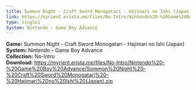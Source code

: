 ```yaml
---
title: Summon Night - Craft Sword Monogatari - Hajimari no Ishi (Japan)
link: https://myrient.erista.me/files/No-Intro/Nintendo%20-%20Game%20Boy%20Advance/Summon%20Night%20-%20Craft%20Sword%20Monogatari%20-%20Hajimari%20no%20Ishi%20(Japan).zip
type: single1
System: Nintendo - Game Boy Advance
---
```

<b>Game:</b> Summon Night - Craft Sword Monogatari - Hajimari no Ishi (Japan)<br>
<b>System:</b> Nintendo - Game Boy Advance<br>
<b>Collection:</b> No-Intro<br>
<b>Download:</b> https://myrient.erista.me/files/No-Intro/Nintendo%20-%20Game%20Boy%20Advance/Summon%20Night%20-%20Craft%20Sword%20Monogatari%20-%20Hajimari%20no%20Ishi%20(Japan).zip